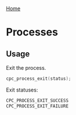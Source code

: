 [Home](https://milesbarr.github.io/cross-platform-c/)

# Processes

## Usage

Exit the process.

```c
cpc_process_exit(status);
```

Exit statuses:

```c
CPC_PROCESS_EXIT_SUCCESS
CPC_PROCESS_EXIT_FAILURE
```
